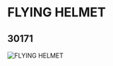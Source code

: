 # FLYING HELMET
## 30171
![FLYING HELMET](https://lc-www-live-s.legocdn.com/media/bricks/5/2/4125236.jpg)